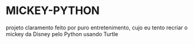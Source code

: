 # MICKEY-PYTHON

projeto claramento feito por puro entretenimento, cujo eu tento recriar o mickey da Disney pelo Python usando Turtle
